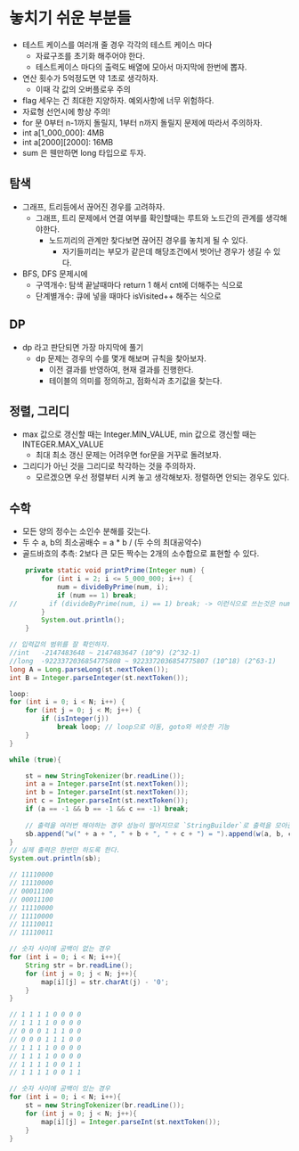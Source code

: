 # 놓치기 쉬운 부분들

- 테스트 케이스를 여러개 줄 경우 각각의 테스트 케이스 마다
  - 자료구조를 초기화 해주어야 한다.
  - 테스트케이스 마다의 출력도 배열에 모아서 마지막에 한번에 뽑자.
- 연산 횟수가 5억정도면 약 1초로 생각하자.
  - 이때 각 값의 오버플로우 주의
- flag 세우는 건 최대한 지양하자. 예외사항에 너무 위험하다.
- 자료형 선언시에 항상 주의!
- for 문 0부터 n-1까지 돌릴지, 1부터 n까지 돌릴지 문제에 따라서 주의하자.
- int a[1_000_000]: 4MB
- int a[2000][2000]: 16MB
- sum 은 웬만하면 long 타입으로 두자.

## 탐색
- 그래프, 트리등에서 끊어진 경우를 고려하자.
  - 그래프, 트리 문제에서 연결 여부를 확인할때는 루트와 노드간의 관계를 생각해야한다.
    - 노드끼리의 관계만 찾다보면 끊어진 경우를 놓치게 될 수 있다.
      - 자기들끼리는 부모가 같은데 해당조건에서 벗어난 경우가 생길 수 있다.
- BFS, DFS 문제시에
  - 구역개수: 탐색 끝날때마다 return 1 해서 cnt에 더해주는 식으로
  - 단계별개수: 큐에 넣을 때마다 isVisited++ 해주는 식으로

## DP
- dp 라고 판단되면 가장 마지막에 풀기
  - dp 문제는 경우의 수를 몇개 해보며 규칙을 찾아보자.
    - 이전 결과를 반영하여, 현재 결과를 진행한다.
    - 테이블의 의미를 정의하고, 점화식과 초기값을 찾는다.

## 정렬, 그리디
- max 값으로 갱신할 때는 Integer.MIN_VALUE, min 값으로 갱신할 때는 INTEGER.MAX_VALUE
  - 최대 최소 갱신 문제는 어려우면 for문을 거꾸로 돌려보자.
- 그리디가 아닌 것을 그리디로 착각하는 것을 주의하자.
  - 모르겠으면 우선 정렬부터 시켜 놓고 생각해보자. 정렬하면 안되는 경우도 있다.

## 수학
- 모든 양의 정수는 소인수 분해를 갖는다.
- 두 수 a, b의 최소공배수 = a * b / (두 수의 최대공약수)
- 골드바흐의 추측: 2보다 큰 모든 짝수는 2개의 소수합으로 표현할 수 있다.

```java
    private static void printPrime(Integer num) {
        for (int i = 2; i <= 5_000_000; i++) {
            num = divideByPrime(num, i);
            if (num == 1) break;
//        if (divideByPrime(num, i) == 1) break; -> 이런식으로 쓰는것은 num값의 갱신을 막는다.
        }
        System.out.println();
    }
```

```java
// 입력값의 범위를 잘 확인하자.
//int	-2147483648 ~ 2147483647 (10^9) (2^32-1)
//long	-9223372036854775808 ~ 9223372036854775807 (10^18) (2^63-1)
long A = Long.parseLong(st.nextToken());
int B = Integer.parseInteger(st.nextToken());
```

```java
loop:
for (int i = 0; i < N; i++) {
    for (int j = 0; j < M; j++) {
        if (isInteger(j))
            break loop; // loop으로 이동, goto와 비슷한 기능
    }
}
```

```java
while (true){

    st = new StringTokenizer(br.readLine());
    int a = Integer.parseInt(st.nextToken());
    int b = Integer.parseInt(st.nextToken());
    int c = Integer.parseInt(st.nextToken());
    if (a == -1 && b == -1 && c == -1) break;
    
    // 출력을 여러번 해야하는 경우 성능이 떨어지므로 `StringBuilder`로 출력을 모아준뒤
    sb.append("w(" + a + ", " + b + ", " + c + ") = ").append(w(a, b, c)).append('\n');
}
// 실제 출력은 한번만 하도록 한다.
System.out.println(sb);
```

```java
// 11110000
// 11110000
// 00011100
// 00011100
// 11110000
// 11110000
// 11110011
// 11110011

// 숫자 사이에 공백이 없는 경우 
for (int i = 0; i < N; i++){
    String str = br.readLine();
    for (int j = 0; j < N; j++){
        map[i][j] = str.charAt(j) - '0';
    }
}

// 1 1 1 1 0 0 0 0
// 1 1 1 1 0 0 0 0
// 0 0 0 1 1 1 0 0
// 0 0 0 1 1 1 0 0
// 1 1 1 1 0 0 0 0
// 1 1 1 1 0 0 0 0
// 1 1 1 1 0 0 1 1
// 1 1 1 1 0 0 1 1

// 숫자 사이에 공백이 있는 경우
for (int i = 0; i < N; i++){
    st = new StringTokenizer(br.readLine());
    for (int j = 0; j < N; j++){
        map[i][j] = Integer.parseInt(st.nextToken());
    }
}
```